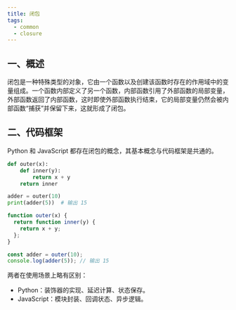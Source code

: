 ```yaml
---
title: 闭包
tags:
  - common
  - closure
---
```

## 一、概述
闭包是一种特殊类型的对象，它由一个函数以及创建该函数时存在的作用域中的变量组成。一个函数内部定义了另一个函数，内部函数引用了外部函数的局部变量，外部函数返回了内部函数，这时即使外部函数执行结束，它的局部变量仍然会被内部函数“捕获”并保留下来，这就形成了闭包。
## 二、代码框架
Python 和 JavaScript 都存在闭包的概念，其基本概念与代码框架是共通的。
```python
def outer(x):
    def inner(y):
        return x + y
    return inner

adder = outer(10)
print(adder(5))  # 输出 15
```

```js
function outer(x) {
  return function inner(y) {
    return x + y;
  };
}

const adder = outer(10);
console.log(adder(5)); // 输出 15
```
两者在使用场景上略有区别：
- Python：装饰器的实现、延迟计算、状态保存。
- JavaScript：模块封装、回调状态、异步逻辑。






